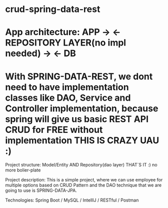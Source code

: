 # crud-spring-data-rest

# App architecture: APP -> <- REPOSITORY LAYER(no impl needed) -> <- DB

# With SPRING-DATA-REST, we dont need to have implementation classes like DAO, Service and Controller implementation, because spring will give us basic REST API CRUD for FREE without implementation THIS IS CRAZY UAU :)

Project structure: Model/Entity AND Repository(dao layer) THAT´S IT :) no more bolier-plate

Project description: This is a simple project, where we can use employee for multiple options based on CRUD Pattern and the DAO technique that we are going to use is SPRING-DATA-JPA.

Technologies: Spring Boot / MySQL / IntellIJ / RESTful / Postman
